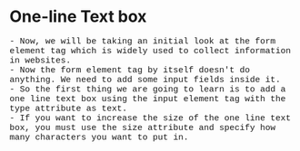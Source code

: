 # One-line Text box

<p style= "font-size: 15px; font-family: 'Courier New'">- Now, we will be taking an initial look at the form element tag which is widely used to collect information in websites.<br>- Now the form element tag by itself doesn't do anything. We need to add some input fields inside it.<br>- So the first thing we are going to learn is to add a one line text box using the input element tag with the type attribute as text.<br>- If you want to increase the size of the one line text box, you must use the size attribute and specify how many characters you want to put in.</p>
